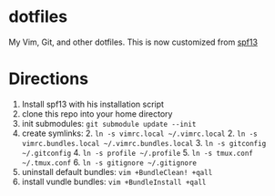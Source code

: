 # dotfiles

My Vim, Git, and other dotfiles. This is now customized from [spf13](https://github.com/spf13/spf13-vim)

# Directions

1. Install spf13 with his installation script
1. clone this repo into your home directory
1. init submodules: ```git submodule update --init```
2. create symlinks:
    2. ```ln -s vimrc.local ~/.vimrc.local```
    2. ```ln -s vimrc.bundles.local ~/.vimrc.bundles.local```
    3. ```ln -s gitconfig ~/.gitconfig```
    4. ```ln -s profile ~/.profile```
    5. ```ln -s tmux.conf ~/.tmux.conf```
    6. ```ln -s gitignore ~/.gitignore```
3. uninstall default bundles: ```vim +BundleClean! +qall```
3. install vundle bundles: ```vim +BundleInstall +qall```
